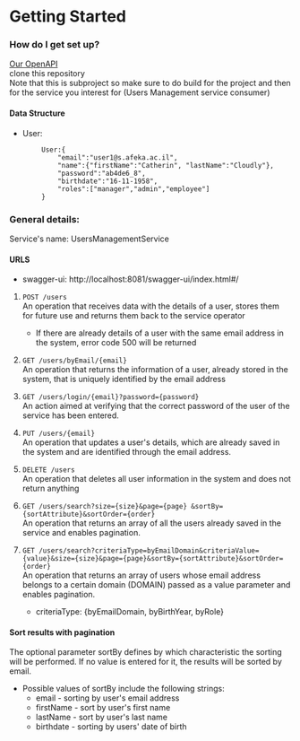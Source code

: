 # Getting Started

### How do I get set up?
[Our OpenAPI](http://localhost:8081/swagger-ui/index.html#/)  
clone this repository  
Note that this is subproject so make sure to do build for the project and then for the service you interest for (Users Management service consumer)

#### Data Structure
* User:
```
        User:{
            "email":"user1@s.afeka.ac.il",
            "name":{"firstName":"Catherin", "lastName":"Cloudly"},
            "password":"ab4de6_8",
            "birthdate":"16-11-1958",
            "roles":["manager","admin","employee"]
        }
```

### General details:
Service's name: UsersManagementService
#### URLS
* swagger-ui: http://localhost:8081/swagger-ui/index.html#/
1. `POST /users`    
   An operation that receives data with the details of a user, stores them for future use and returns them back to the service operator
   * If there are already details of a user with the same email address in the system, error code 500 will be returned

2. `GET /users/byEmail/{email}`  
   An operation that returns the information of a user, already stored in the system, that is uniquely identified by the email address

3. `GET /users/login/{email}?password={password}`    
   An action aimed at verifying that the correct password of the user of the service has been entered.

4. `PUT /users/{email}`  
   An operation that updates a user's details, which are already saved in the system and are identified through the email address.

5. `DELETE /users`  
   An operation that deletes all user information in the system and does not return anything

6. `GET /users/search?size={size}&page={page} &sortBy={sortAttribute}&sortOrder={order}`  
   An operation that returns an array of all the users already saved in the service and enables pagination.

7. `GET /users/search?criteriaType=byEmailDomain&criteriaValue={value}&size={size}&page={page}&sortBy={sortAttribute}&sortOrder={order}`  
An operation that returns an array of users whose email address belongs to a certain domain (DOMAIN) passed as a value parameter and enables pagination.
   * criteriaType: {byEmailDomain, byBirthYear, byRole}

#### Sort results with pagination
The optional parameter sortBy defines by which characteristic the sorting will be performed. If no value is entered for it, the results will be sorted by email.  
* Possible values of sortBy include the following strings:
  * email - sorting by user's email address  
  * firstName - sort by user's first name  
  * lastName - sort by user's last name
  * birthdate - sorting by users' date of birth
